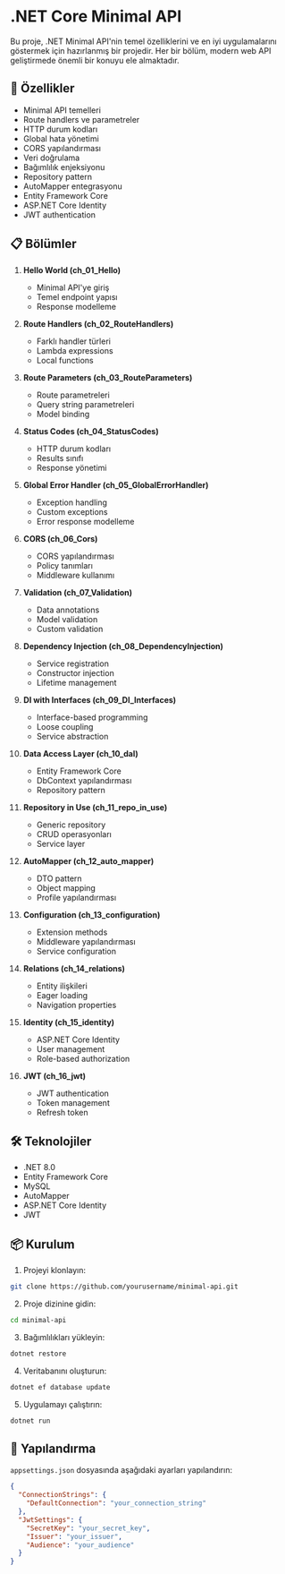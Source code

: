 # .NET Core Minimal API

Bu proje, .NET Minimal API'nin temel özelliklerini ve en iyi uygulamalarını göstermek için hazırlanmış bir projedir. Her bir bölüm, modern web API geliştirmede önemli bir konuyu ele almaktadır.

## 🚀 Özellikler

- Minimal API temelleri
- Route handlers ve parametreler
- HTTP durum kodları
- Global hata yönetimi
- CORS yapılandırması
- Veri doğrulama
- Bağımlılık enjeksiyonu
- Repository pattern
- AutoMapper entegrasyonu
- Entity Framework Core
- ASP.NET Core Identity
- JWT authentication

## 📋 Bölümler

1. **Hello World (ch_01_Hello)**
   - Minimal API'ye giriş
   - Temel endpoint yapısı
   - Response modelleme

2. **Route Handlers (ch_02_RouteHandlers)**
   - Farklı handler türleri
   - Lambda expressions
   - Local functions

3. **Route Parameters (ch_03_RouteParameters)**
   - Route parametreleri
   - Query string parametreleri
   - Model binding

4. **Status Codes (ch_04_StatusCodes)**
   - HTTP durum kodları
   - Results sınıfı
   - Response yönetimi

5. **Global Error Handler (ch_05_GlobalErrorHandler)**
   - Exception handling
   - Custom exceptions
   - Error response modelleme

6. **CORS (ch_06_Cors)**
   - CORS yapılandırması
   - Policy tanımları
   - Middleware kullanımı

7. **Validation (ch_07_Validation)**
   - Data annotations
   - Model validation
   - Custom validation

8. **Dependency Injection (ch_08_DependencyInjection)**
   - Service registration
   - Constructor injection
   - Lifetime management

9. **DI with Interfaces (ch_09_DI_Interfaces)**
   - Interface-based programming
   - Loose coupling
   - Service abstraction

10. **Data Access Layer (ch_10_dal)**
    - Entity Framework Core
    - DbContext yapılandırması
    - Repository pattern

11. **Repository in Use (ch_11_repo_in_use)**
    - Generic repository
    - CRUD operasyonları
    - Service layer

12. **AutoMapper (ch_12_auto_mapper)**
    - DTO pattern
    - Object mapping
    - Profile yapılandırması

13. **Configuration (ch_13_configuration)**
    - Extension methods
    - Middleware yapılandırması
    - Service configuration

14. **Relations (ch_14_relations)**
    - Entity ilişkileri
    - Eager loading
    - Navigation properties

15. **Identity (ch_15_identity)**
    - ASP.NET Core Identity
    - User management
    - Role-based authorization

16. **JWT (ch_16_jwt)**
    - JWT authentication
    - Token management
    - Refresh token

## 🛠️ Teknolojiler

- .NET 8.0
- Entity Framework Core
- MySQL
- AutoMapper
- ASP.NET Core Identity
- JWT

## 📦 Kurulum

1. Projeyi klonlayın:
```bash
git clone https://github.com/yourusername/minimal-api.git
```

2. Proje dizinine gidin:
```bash
cd minimal-api
```

3. Bağımlılıkları yükleyin:
```bash
dotnet restore
```

4. Veritabanını oluşturun:
```bash
dotnet ef database update
```

5. Uygulamayı çalıştırın:
```bash
dotnet run
```

## 🔧 Yapılandırma

`appsettings.json` dosyasında aşağıdaki ayarları yapılandırın:

```json
{
  "ConnectionStrings": {
    "DefaultConnection": "your_connection_string"
  },
  "JwtSettings": {
    "SecretKey": "your_secret_key",
    "Issuer": "your_issuer",
    "Audience": "your_audience"
  }
}
